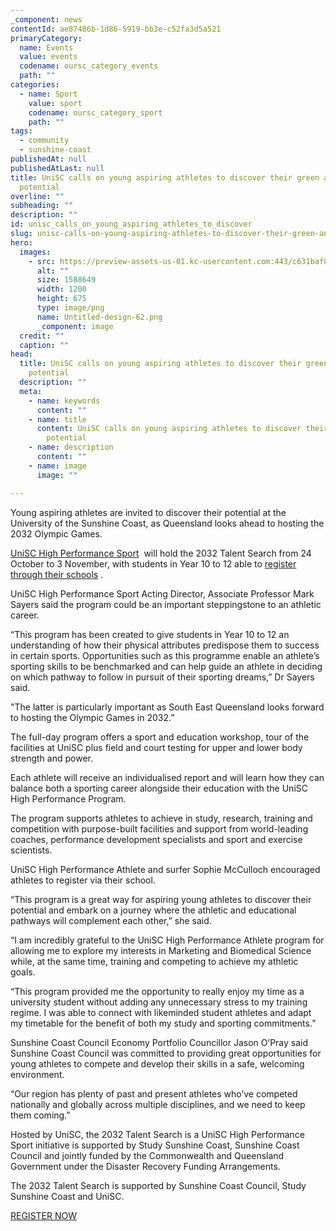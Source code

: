 ```yaml
---
_component: news
contentId: ae87486b-1d86-5919-bb3e-c52fa3d5a521
primaryCategory:
  name: Events
  value: events
  codename: oursc_category_events
  path: ""
categories:
  - name: Sport
    value: sport
    codename: oursc_category_sport
    path: ""
tags:
  - community
  - sunshine-coast
publishedAt: null
publishedAtLast: null
title: UniSC calls on young aspiring athletes to discover their green and gold
  potential
overline: ""
subheading: ""
description: ""
id: unisc_calls_on_young_aspiring_athletes_to_discover
slug: unisc-calls-on-young-aspiring-athletes-to-discover-their-green-and-gold-potential
hero:
  images:
    - src: https://preview-assets-us-01.kc-usercontent.com:443/c631baf8-1b46-001f-580c-d0001b68b4a8/5ad0abe3-c175-43a9-a425-1321a7a94e4e/Untitled-design-62.png
      alt: ""
      size: 1588649
      width: 1200
      height: 675
      type: image/png
      name: Untitled-design-62.png
      _component: image
  credit: ""
  caption: ""
head:
  title: UniSC calls on young aspiring athletes to discover their green and gold
    potential
  description: ""
  meta:
    - name: keywords
      content: ""
    - name: title
      content: UniSC calls on young aspiring athletes to discover their green and gold
        potential
    - name: description
      content: ""
    - name: image
      image: ""

---
```

Young aspiring athletes are invited to discover their potential at the University of the Sunshine Coast, as Queensland looks ahead to hosting the 2032 Olympic Games.

[UniSC High Performance Sport](https://www.usc.edu.au/sport/high-performance-sport)
 will hold the 2032 Talent Search from 24 October to 3 November, with students in Year 10 to 12 able to [register through their schools](https://www.usc.edu.au/sport/high-performance-sport/2032-talent-search-a-unisc-high-performance-sport-initiative)
.

UniSC High Performance Sport Acting Director, Associate Professor Mark Sayers said the program could be an important steppingstone to an athletic career.

“This program has been created to give students in Year 10 to 12 an understanding of how their physical attributes predispose them to success in certain sports. Opportunities such as this programme enable an athlete’s sporting skills to be benchmarked and can help guide an athlete in deciding on which pathway to follow in pursuit of their sporting dreams,” Dr Sayers said.

"The latter is particularly important as South East Queensland looks forward to hosting the Olympic Games in 2032.”

The full-day program offers a sport and education workshop, tour of the facilities at UniSC plus field and court testing for upper and lower body strength and power.

Each athlete will receive an individualised report and will learn how they can balance both a sporting career alongside their education with the UniSC High Performance Program.

The program supports athletes to achieve in study, research, training and competition with purpose-built facilities and support from world-leading coaches, performance development specialists and sport and exercise scientists.

UniSC High Performance Athlete and surfer Sophie McCulloch encouraged athletes to register via their school.

“This program is a great way for aspiring young athletes to discover their potential and embark on a journey where the athletic and educational pathways will complement each other,” she said.

“I am incredibly grateful to the UniSC High Performance Athlete program for allowing me to explore my interests in Marketing and Biomedical Science while, at the same time, training and competing to achieve my athletic goals.

“This program provided me the opportunity to really enjoy my time as a university student without adding any unnecessary stress to my training regime. I was able to connect with likeminded student athletes and adapt my timetable for the benefit of both my study and sporting commitments.”

Sunshine Coast Council Economy Portfolio Councillor Jason O’Pray said Sunshine Coast Council was committed to providing great opportunities for young athletes to compete and develop their skills in a safe, welcoming environment.

“Our region has plenty of past and present athletes who’ve competed nationally and globally across multiple disciplines, and we need to keep them coming.”

Hosted by UniSC, the 2032 Talent Search is a UniSC High Performance Sport initiative is supported by Study Sunshine Coast, Sunshine Coast Council and jointly funded by the Commonwealth and Queensland Government under the Disaster Recovery Funding Arrangements.

The 2032 Talent Search is supported by Sunshine Coast Council, Study Sunshine Coast and UniSC.

[REGISTER NOW](https://www.usc.edu.au/sport/high-performance-sport/2032-talent-search-a-unisc-high-performance-sport-initiative)

